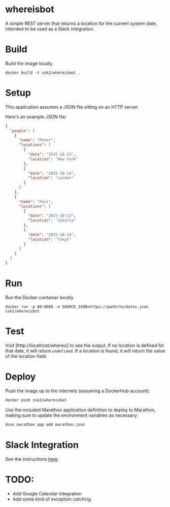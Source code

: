 whereisbot
==========

A simple REST server that returns a location for the current system date, intended to be used as a Slack integration.

# Build

Build the image locally.

```
docker build -t ssk2/whereisbot .
```

# Setup

This application assumes a JSON file sitting on an HTTP server.

Here's an example JSON file:
```json
{
  "people": [
    {
      "name": "Peter",
      "locations": [
        {
          "date": "2015-10-13",
          "location": "New York"
        },
        {
          "date": "2015-10-14",
          "location": "London"
        }
      ]
    },
    {
      "name": "Paul",
      "locations": [
        {
          "date": "2015-10-13",
          "location": "Jakarta"
        },
        {
          "date": "2015-10-14",
          "location": "Tokyo"
        }
      ]
    }
  ]
}
```

# Run

Run the Docker container locally
```
docker run -p 80:8080 -e SOURCE_JSON=https://path/to/dates.json ssk2/whereisbot
```

# Test

Visit [http://localhost/whereis] to see the output. If no location is defined for that date, it will return `undefined`. If a location is found, it will return the value of the location field.

# Deploy

Push the image up to the internets (assuming a DockerHub account):
```sh
docker push ssk2/whereisbot
```

Use the included Marathon application definition to deploy to Marathon, making sure to update the environment variables as necessary:
```sh
dcos marathon app add marathon.json
```

# Slack Integration

See the instructions [here](https://api.slack.com/slash-commands).

# TODO:

+ Add Google Calendar Integration
+ Add some kind of exception catching
